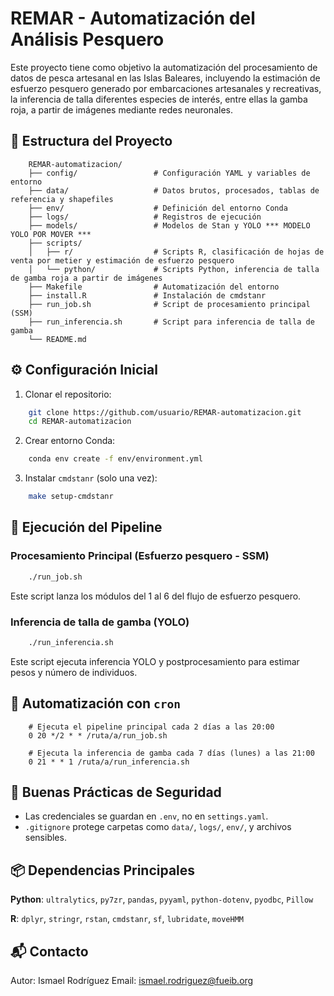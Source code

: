 # REMAR - Automatización del Análisis Pesquero

Este proyecto tiene como objetivo la automatización del procesamiento de datos de pesca artesanal 
en las Islas Baleares, incluyendo la estimación de esfuerzo pesquero generado por embarcaciones artesanales y 
recreativas, la inferencia de talla diferentes especies de interés, entre ellas la gamba roja, a partir de 
imágenes mediante redes neuronales.

## 📁 Estructura del Proyecto
```
    REMAR-automatizacion/
    ├── config/                 # Configuración YAML y variables de entorno
    ├── data/                   # Datos brutos, procesados, tablas de referencia y shapefiles
    ├── env/                    # Definición del entorno Conda
    ├── logs/                   # Registros de ejecución
    ├── models/                 # Modelos de Stan y YOLO *** MODELO YOLO POR MOVER ***
    ├── scripts/
    │   ├── r/                  # Scripts R, clasificación de hojas de venta por metier y estimación de esfuerzo pesquero
    │   └── python/             # Scripts Python, inferencia de talla de gamba roja a partir de imágenes
    ├── Makefile                # Automatización del entorno
    ├── install.R               # Instalación de cmdstanr
    ├── run_job.sh              # Script de procesamiento principal (SSM)
    ├── run_inferencia.sh       # Script para inferencia de talla de gamba
    └── README.md               
```

## ⚙️ Configuración Inicial

1. Clonar el repositorio:
```bash
    git clone https://github.com/usuario/REMAR-automatizacion.git
    cd REMAR-automatizacion
```

2. Crear entorno Conda:
```bash
    conda env create -f env/environment.yml
```

3. Instalar `cmdstanr` (solo una vez):
```bash
    make setup-cmdstanr
```

## 🚀 Ejecución del Pipeline

### Procesamiento Principal (Esfuerzo pesquero - SSM)
```bash
    ./run_job.sh
```
Este script lanza los módulos del 1 al 6 del flujo de esfuerzo pesquero.

### Inferencia de talla de gamba (YOLO)
```bash
    ./run_inferencia.sh
```
Este script ejecuta inferencia YOLO y postprocesamiento para estimar pesos y número de individuos.

## 🤖 Automatización con `cron`
```cron
    # Ejecuta el pipeline principal cada 2 días a las 20:00
    0 20 */2 * * /ruta/a/run_job.sh
    
    # Ejecuta la inferencia de gamba cada 7 días (lunes) a las 21:00
    0 21 * * 1 /ruta/a/run_inferencia.sh
```

## 🔐 Buenas Prácticas de Seguridad
- Las credenciales se guardan en `.env`, no en `settings.yaml`.
- `.gitignore` protege carpetas como `data/`, `logs/`, `env/`, y archivos sensibles.

## 📦 Dependencias Principales
**Python**: `ultralytics`, `py7zr`, `pandas`, `pyyaml`, `python-dotenv`, `pyodbc`, `Pillow`

**R**: `dplyr`, `stringr`, `rstan`, `cmdstanr`, `sf`, `lubridate`, `moveHMM`

## 📬 Contacto
Autor: Ismael Rodríguez
Email: ismael.rodriguez@fueib.org